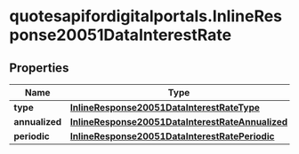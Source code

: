 # quotesapifordigitalportals.InlineResponse20051DataInterestRate

## Properties

Name | Type | Description | Notes
------------ | ------------- | ------------- | -------------
**type** | [**InlineResponse20051DataInterestRateType**](InlineResponse20051DataInterestRateType.md) |  | [optional] 
**annualized** | [**InlineResponse20051DataInterestRateAnnualized**](InlineResponse20051DataInterestRateAnnualized.md) |  | [optional] 
**periodic** | [**InlineResponse20051DataInterestRatePeriodic**](InlineResponse20051DataInterestRatePeriodic.md) |  | [optional] 


